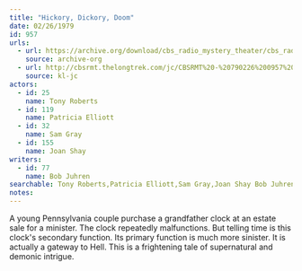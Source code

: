 ```yaml
---
title: "Hickory, Dickory, Doom"
date: 02/26/1979
id: 957
urls: 
  - url: https://archive.org/download/cbs_radio_mystery_theater/cbs_radio_mystery_theater-0951-1000.zip/cbs_radio_mystery_theater-0951-1000%2Fcbsrmt_0957_hickory_dickory_doom.mp3
    source: archive-org
  - url: http://cbsrmt.thelongtrek.com/jc/CBSRMT%20-%20790226%200957%20Hickory%20Dickory%20Doom%20vbr%20fb2_jc.mp3
    source: kl-jc
actors:  
  - id: 25
    name: Tony Roberts  
  - id: 119
    name: Patricia Elliott  
  - id: 32
    name: Sam Gray  
  - id: 155
    name: Joan Shay
writers:  
  - id: 77
    name: Bob Juhren
searchable: Tony Roberts,Patricia Elliott,Sam Gray,Joan Shay Bob Juhren
notes:  
---
```

A young Pennsylvania couple purchase a grandfather clock at an estate sale for a minister. The clock repeatedly malfunctions. But telling time is this clock's secondary function. Its primary function is much more sinister. It is actually a gateway to Hell. This is a frightening tale of supernatural and demonic intrigue.